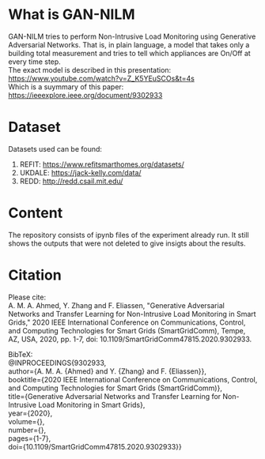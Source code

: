 # What is GAN-NILM
GAN-NILM tries to perform Non-Intrusive Load Monitoring using Generative Adversarial Networks.
That is, in plain language, a model that takes only a building total measurement and tries to tell which appliances are On/Off at every time step.  
The exact model is described in this presentation:
https://www.youtube.com/watch?v=Z_K5YEuSCOs&t=4s  
Which is a suymmary of this paper:
https://ieeexplore.ieee.org/document/9302933

# Dataset  
Datasets used can be found:  
1. REFIT: https://www.refitsmarthomes.org/datasets/  
2. UKDALE: https://jack-kelly.com/data/  
3. REDD: http://redd.csail.mit.edu/  

# Content  
The repository consists of ipynb files of the experiment already run. It still shows the outputs that were not deleted to give insigts about the results.  

# Citation  
Please cite:  
A. M. A. Ahmed, Y. Zhang and F. Eliassen, "Generative Adversarial Networks and Transfer Learning for Non-Intrusive Load Monitoring in Smart Grids," 2020 IEEE International Conference on Communications, Control, and Computing Technologies for Smart Grids (SmartGridComm), Tempe, AZ, USA, 2020, pp. 1-7, doi: 10.1109/SmartGridComm47815.2020.9302933.

BibTeX:  
@INPROCEEDINGS{9302933,  
  author={A. M. A. {Ahmed} and Y. {Zhang} and F. {Eliassen}},    
  booktitle={2020 IEEE International Conference on Communications, Control, and Computing Technologies for Smart Grids (SmartGridComm)},    
  title={Generative Adversarial Networks and Transfer Learning for Non-Intrusive Load Monitoring in Smart Grids},    
  year={2020},    
  volume={},  
  number={},    
  pages={1-7},    
  doi={10.1109/SmartGridComm47815.2020.9302933}}
  
